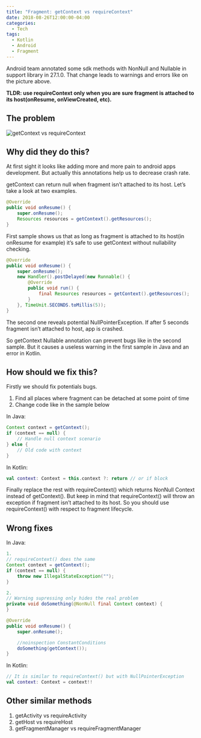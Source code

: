 ```yaml
---
title: "Fragment: getContext vs requireContext"
date: 2018-08-26T12:00:00-04:00
categories:
  - Tech
tags:
  - Kotlin
  - Android
  - Fragment
---
```


Android team annotated some sdk methods with NonNull and Nullable in support library in 27.1.0. That change leads to warnings and errors like on the picture above.

**TLDR: use requireContext only when you are sure fragment is attached to its host(onResume, onViewCreated, etc).**

## The problem

![getContext vs requireContext](https://dev-to-uploads.s3.amazonaws.com/uploads/articles/aj3bcgbd1yptiv9mbwrc.png)


## Why did they do this?

At first sight it looks like adding more and more pain to android apps development. But actually this annotations help us to decrease crash rate.

getContext can return null when fragment isn’t attached to its host. Let’s take a look at two examples.

```Java
@Override
public void onResume() {
    super.onResume();
    Resources resources = getContext().getResources();
}
```

First sample shows us that as long as fragment is attached to its host(in onResume for example) it’s safe to use getContext without nullability checking.

```Java
@Override
public void onResume() {
    super.onResume();
    new Handler().postDelayed(new Runnable() {
        @Override
        public void run() {
            final Resources resources = getContext().getResources();
        }
    }, TimeUnit.SECONDS.toMillis(5));
}
```

The second one reveals potential NullPointerException. If after 5 seconds fragment isn’t attached to host, app is crashed.

So getContext Nullable annotation can prevent bugs like in the second sample. But it causes a useless warning in the first sample in Java and an error in Kotlin.

## How should we fix this?

Firstly we should fix potentials bugs.

1. Find all places where fragment can be detached at some point of time
2. Change code like in the sample below

In Java:

```Java
Context context = getContext();
if (context == null) {
    // Handle null context scenario
} else {
    // Old code with context
}

```

In Kotlin:

```Kotlin
val context: Context = this.context ?: return // or if block
```

Finally replace the rest with requireContext() which returns NonNull Context instead of getContext(). But keep in mind that requireContext() will throw an exception if fragment isn’t attached to its host. So you should use requireContext() with respect to fragment lifecycle.

## Wrong fixes

In Java:

```Java
1.
// requireContext() does the same
Context context = getContext();
if (context == null) {
    throw new IllegalStateException("");
}

2.
// Warning supressing only hides the real problem
private void doSomething(@NonNull final Context context) {
}

@Override
public void onResume() {
    super.onResume();

    //noinspection ConstantConditions
    doSomething(getContext());
}
```

In Kotlin:

```Kotlin
// It is similar to requireContext() but with NullPointerException
val context: Context = context!!
```

## Other similar methods

1. getActivity vs requireActivity
2. getHost vs requireHost
3. getFragmentManager vs requireFragmentManager
